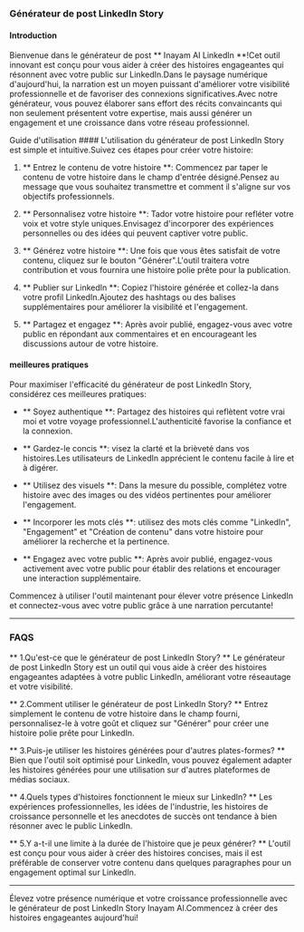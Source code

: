 ### Générateur de post LinkedIn Story

#### Introduction
Bienvenue dans le générateur de post ** Inayam AI LinkedIn **!Cet outil innovant est conçu pour vous aider à créer des histoires engageantes qui résonnent avec votre public sur LinkedIn.Dans le paysage numérique d'aujourd'hui, la narration est un moyen puissant d'améliorer votre visibilité professionnelle et de favoriser des connexions significatives.Avec notre générateur, vous pouvez élaborer sans effort des récits convaincants qui non seulement présentent votre expertise, mais aussi générer un engagement et une croissance dans votre réseau professionnel.

Guide d'utilisation ####
L'utilisation du générateur de post LinkedIn Story est simple et intuitive.Suivez ces étapes pour créer votre histoire:

1. ** Entrez le contenu de votre histoire **: Commencez par taper le contenu de votre histoire dans le champ d'entrée désigné.Pensez au message que vous souhaitez transmettre et comment il s'aligne sur vos objectifs professionnels.

2. ** Personnalisez votre histoire **: Tador votre histoire pour refléter votre voix et votre style uniques.Envisagez d'incorporer des expériences personnelles ou des idées qui peuvent captiver votre public.

3. ** Générez votre histoire **: Une fois que vous êtes satisfait de votre contenu, cliquez sur le bouton "Générer".L'outil traitera votre contribution et vous fournira une histoire polie prête pour la publication.

4. ** Publier sur LinkedIn **: Copiez l'histoire générée et collez-la dans votre profil LinkedIn.Ajoutez des hashtags ou des balises supplémentaires pour améliorer la visibilité et l'engagement.

5. ** Partagez et engagez **: Après avoir publié, engagez-vous avec votre public en répondant aux commentaires et en encourageant les discussions autour de votre histoire.

#### meilleures pratiques
Pour maximiser l'efficacité du générateur de post LinkedIn Story, considérez ces meilleures pratiques:

- ** Soyez authentique **: Partagez des histoires qui reflètent votre vrai moi et votre voyage professionnel.L'authenticité favorise la confiance et la connexion.

- ** Gardez-le concis **: visez la clarté et la brièveté dans vos histoires.Les utilisateurs de LinkedIn apprécient le contenu facile à lire et à digérer.

- ** Utilisez des visuels **: Dans la mesure du possible, complétez votre histoire avec des images ou des vidéos pertinentes pour améliorer l'engagement.

- ** Incorporer les mots clés **: utilisez des mots clés comme "LinkedIn", "Engagement" et "Création de contenu" dans votre histoire pour améliorer la recherche et la pertinence.

- ** Engagez avec votre public **: Après avoir publié, engagez-vous activement avec votre public pour établir des relations et encourager une interaction supplémentaire.

Commencez à utiliser l'outil maintenant pour élever votre présence LinkedIn et connectez-vous avec votre public grâce à une narration percutante!

---

### FAQS

** 1.Qu'est-ce que le générateur de post LinkedIn Story? **
Le générateur de post LinkedIn Story est un outil qui vous aide à créer des histoires engageantes adaptées à votre public LinkedIn, améliorant votre réseautage et votre visibilité.

** 2.Comment utiliser le générateur de post LinkedIn Story? **
Entrez simplement le contenu de votre histoire dans le champ fourni, personnalisez-le à votre goût et cliquez sur "Générer" pour créer une histoire polie prête pour LinkedIn.

** 3.Puis-je utiliser les histoires générées pour d'autres plates-formes? **
Bien que l'outil soit optimisé pour LinkedIn, vous pouvez également adapter les histoires générées pour une utilisation sur d'autres plateformes de médias sociaux.

** 4.Quels types d'histoires fonctionnent le mieux sur LinkedIn? **
Les expériences professionnelles, les idées de l'industrie, les histoires de croissance personnelle et les anecdotes de succès ont tendance à bien résonner avec le public LinkedIn.

** 5.Y a-t-il une limite à la durée de l'histoire que je peux générer? **
L'outil est conçu pour vous aider à créer des histoires concises, mais il est préférable de conserver votre contenu dans quelques paragraphes pour un engagement optimal sur LinkedIn.

---

Élevez votre présence numérique et votre croissance professionnelle avec le générateur de post LinkedIn Story Inayam AI.Commencez à créer des histoires engageantes aujourd'hui!